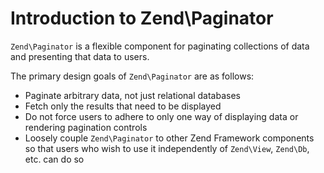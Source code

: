 # Introduction to Zend\\Paginator

`Zend\Paginator` is a flexible component for paginating collections of data and presenting that data
to users.

The primary design goals of `Zend\Paginator` are as follows:

* Paginate arbitrary data, not just relational databases
* Fetch only the results that need to be displayed
* Do not force users to adhere to only one way of displaying data or rendering pagination controls
* Loosely couple `Zend\Paginator` to other Zend Framework components so that users who wish to use
it independently of `Zend\View`, `Zend\Db`, etc. can do so

